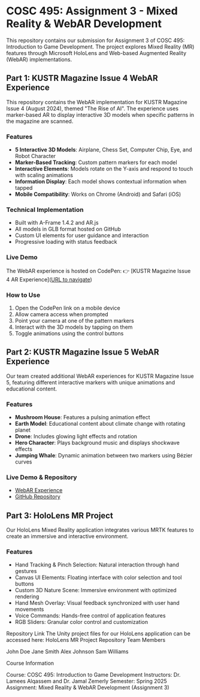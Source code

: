 # COSC 495: Assignment 3 - Mixed Reality & WebAR Development
This repository contains our submission for Assignment 3 of COSC 495: Introduction to Game Development. The project explores Mixed Reality (MR) features through Microsoft HoloLens and Web-based Augmented Reality (WebAR) implementations.

## Part 1: KUSTR Magazine Issue 4 WebAR Experience
This repository contains the WebAR implementation for KUSTR Magazine Issue 4 (August 2024), themed "The Rise of AI". The experience uses marker-based AR to display interactive 3D models when specific patterns in the magazine are scanned.

### Features
- **5 Interactive 3D Models**: Airplane, Chess Set, Computer Chip, Eye, and Robot Character
- **Marker-Based Tracking**: Custom pattern markers for each model
- **Interactive Elements**: Models rotate on the Y-axis and respond to touch with scaling animations
- **Information Display**: Each model shows contextual information when tapped
- **Mobile Compatibility**: Works on Chrome (Android) and Safari (iOS)

### Technical Implementation
- Built with A-Frame 1.4.2 and AR.js
- All models in GLB format hosted on GitHub
- Custom UI elements for user guidance and interaction
- Progressive loading with status feedback

### Live Demo
The WebAR experience is hosted on CodePen:
👉 [KUSTR Magazine Issue 4 AR Experience]([URL to navigate](https://codepen.io/4bi-dev/pen/QwwjVbN))

### How to Use
1. Open the CodePen link on a mobile device
2. Allow camera access when prompted
3. Point your camera at one of the pattern markers
4. Interact with the 3D models by tapping on them
5. Toggle animations using the control buttons

## Part 2: KUSTR Magazine Issue 5 WebAR Experience
Our team created additional WebAR experiences for KUSTR Magazine Issue 5, featuring different interactive markers with unique animations and educational content.

### Features
- **Mushroom House**: Features a pulsing animation effect
- **Earth Model**: Educational content about climate change with rotating planet
- **Drone**: Includes glowing light effects and rotation
- **Hero Character**: Plays background music and displays shockwave effects
- **Jumping Whale**: Dynamic animation between two markers using Bézier curves

### Live Demo & Repository
- [WebAR Experience](https://tehsin-shaik.github.io/kurst-magazine-ar/)
- [GitHub Repository](https://github.com/tehsin-shaik/kurst-magazine-ar)

## Part 3: HoloLens MR Project
Our HoloLens Mixed Reality application integrates various MRTK features to create an immersive and interactive environment.

### Features
- Hand Tracking & Pinch Selection: Natural interaction through hand gestures
- Canvas UI Elements: Floating interface with color selection and tool buttons
- Custom 3D Nature Scene: Immersive environment with optimized rendering
- Hand Mesh Overlay: Visual feedback synchronized with user hand movements
- Voice Commands: Hands-free control of application features
- RGB Sliders: Granular color control and customization

Repository Link
The Unity project files for our HoloLens application can be accessed here:
HoloLens MR Project Repository
Team Members

John Doe
Jane Smith
Alex Johnson
Sam Williams

Course Information

Course: COSC 495: Introduction to Game Development
Instructors: Dr. Lamees Alqassem and Dr. Jamal Zemerly
Semester: Spring 2025
Assignment: Mixed Reality & WebAR Development (Assignment 3)
